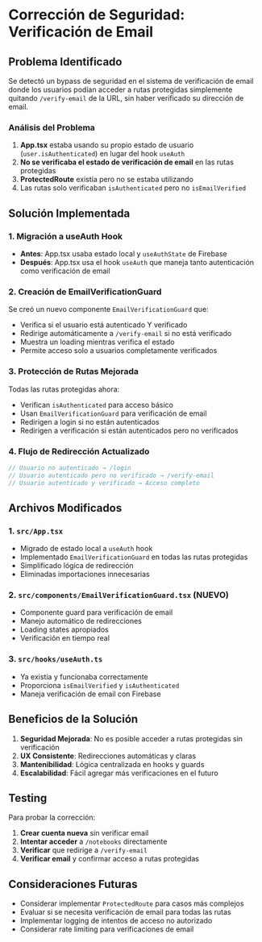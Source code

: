 # Corrección de Seguridad: Verificación de Email

## Problema Identificado

Se detectó un bypass de seguridad en el sistema de verificación de email donde los usuarios podían acceder a rutas protegidas simplemente quitando `/verify-email` de la URL, sin haber verificado su dirección de email.

### Análisis del Problema

1. **App.tsx** estaba usando su propio estado de usuario (`user.isAuthenticated`) en lugar del hook `useAuth`
2. **No se verificaba el estado de verificación de email** en las rutas protegidas
3. **ProtectedRoute** existía pero no se estaba utilizando
4. Las rutas solo verificaban `isAuthenticated` pero no `isEmailVerified`

## Solución Implementada

### 1. Migración a useAuth Hook

- **Antes**: App.tsx usaba estado local y `useAuthState` de Firebase
- **Después**: App.tsx usa el hook `useAuth` que maneja tanto autenticación como verificación de email

### 2. Creación de EmailVerificationGuard

Se creó un nuevo componente `EmailVerificationGuard` que:
- Verifica si el usuario está autenticado Y verificado
- Redirige automáticamente a `/verify-email` si no está verificado
- Muestra un loading mientras verifica el estado
- Permite acceso solo a usuarios completamente verificados

### 3. Protección de Rutas Mejorada

Todas las rutas protegidas ahora:
- Verifican `isAuthenticated` para acceso básico
- Usan `EmailVerificationGuard` para verificación de email
- Redirigen a login si no están autenticados
- Redirigen a verificación si están autenticados pero no verificados

### 4. Flujo de Redirección Actualizado

```typescript
// Usuario no autenticado → /login
// Usuario autenticado pero no verificado → /verify-email
// Usuario autenticado y verificado → Acceso completo
```

## Archivos Modificados

### 1. `src/App.tsx`
- Migrado de estado local a `useAuth` hook
- Implementado `EmailVerificationGuard` en todas las rutas protegidas
- Simplificado lógica de redirección
- Eliminadas importaciones innecesarias

### 2. `src/components/EmailVerificationGuard.tsx` (NUEVO)
- Componente guard para verificación de email
- Manejo automático de redirecciones
- Loading states apropiados
- Verificación en tiempo real

### 3. `src/hooks/useAuth.ts`
- Ya existía y funcionaba correctamente
- Proporciona `isEmailVerified` y `isAuthenticated`
- Maneja verificación de email con Firebase

## Beneficios de la Solución

1. **Seguridad Mejorada**: No es posible acceder a rutas protegidas sin verificación
2. **UX Consistente**: Redirecciones automáticas y claras
3. **Mantenibilidad**: Lógica centralizada en hooks y guards
4. **Escalabilidad**: Fácil agregar más verificaciones en el futuro

## Testing

Para probar la corrección:

1. **Crear cuenta nueva** sin verificar email
2. **Intentar acceder** a `/notebooks` directamente
3. **Verificar** que redirige a `/verify-email`
4. **Verificar email** y confirmar acceso a rutas protegidas

## Consideraciones Futuras

- Considerar implementar `ProtectedRoute` para casos más complejos
- Evaluar si se necesita verificación de email para todas las rutas
- Implementar logging de intentos de acceso no autorizado
- Considerar rate limiting para verificaciones de email 